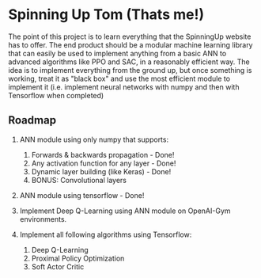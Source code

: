 # Spinning Up Tom (Thats me!)

The point of this project is to learn everything that the
SpinningUp website has to offer. The end product should be a
modular machine learning library that can easily be used to
implement anything from a basic ANN to advanced algorithms
like PPO and SAC, in a reasonably efficient way. The idea is
to implement everything from the ground up, but once something
is working, treat it as "black box" and use the most efficient
module to implement it (i.e. implement neural networks with
numpy and then with Tensorflow when completed)

## Roadmap

1. ANN module using only numpy that supports:

   1. Forwards & backwards propagation - Done!
   2. Any activation function for any layer - Done!
   3. Dynamic layer building (like Keras) - Done!
   4. BONUS: Convolutional layers

2. ANN module using tensorflow - Done!

3. Implement Deep Q-Learning using ANN module on OpenAI-Gym
   environments.

4. Implement all following algorithms using Tensorflow:
   1. Deep Q-Learning
   2. Proximal Policy Optimization
   3. Soft Actor Critic
